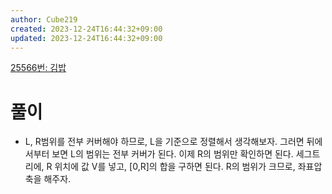 ```yaml
---
author: Cube219
created: 2023-12-24T16:44:32+09:00
updated: 2023-12-24T16:44:32+09:00
---
```


[25566번: 김밥](https://www.acmicpc.net/problem/25566)

# 풀이

* L, R범위를 전부 커버해야 하므로, L을 기준으로 정렬해서 생각해보자. 그러면 뒤에서부터 보면 L의 범위는 전부 커버가 된다. 이제 R의 범위만 확인하면 된다. 세그트리에, R 위치에 값 V를 넣고, [0,R]의 합을 구하면 된다. R의 범위가 크므로, 좌표압축을 해주자.